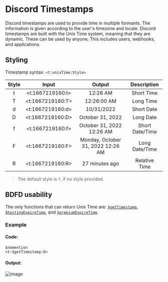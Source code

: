 # Discord Timestamps
Discord timestamps are used to provide time in multiple formants. The information is given according to the user's timezone and locale. Discord timestamps are built with the Unix Time system, meaning that they are dynamic. These can be used by anyone; This includes users, webhooks, and applications.
## Styling

Timestamp syntax: `<t:unixTime:Style>`

| Style | Input | Output | Description |
| :---: | :---: | :---: | :---: |
| t | <t:1667219160:t> | 12:26 AM  | Short Time |
| T | <t:1667219160:T> | 12:26:00 AM | Long Time |
| d | <t:1667219160:d> | 10/31/2022 | Short Date |
| D | <t:1667219160:D> | October 31, 2022 | Long Date |
| f | <t:1667219160:f> | October 31, 2022 12:26 AM  | Short Date/Time |
| F | <t:1667219160:F> | Monday, October 31, 2022 12:26 AM | Long Date/Time |
| R | <t:1667219160:R> | 27 minutes ago | Relative Time |

> The default style is `f`, if no style provided.

## BDFD usability

The only functions that can return Unix Time are: [`$getTimestamp`](https://nilpointer-software.github.io/bdfd-wiki/bdscript/getTimestamp), [`$hostingExpireTime`](https://nilpointer-software.github.io/bdfd-wiki/bdscript/hostingExpireTime), and [`$premiumExpireTime`](https://nilpointer-software.github.io/bdfd-wiki/bdscript/premiumExpireTime).

### Example

#### Code:

```
$nomention
<t:$getTimestamp:D>
```
#### Output:

![image](https://user-images.githubusercontent.com/113247745/199022364-84ebdc91-4259-4f1f-9299-832784349db4.png)